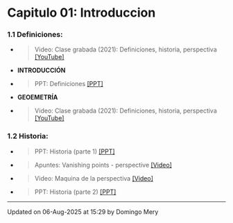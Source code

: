 
# Capitulo 01: Introduccion
### 1.1 Definiciones:
* > Video: Clase grabada (2021): Definiciones, historia, perspectiva [[YouTube]](https://youtu.be/fzVcnn5cxCA)
* **INTRODUCCIÓN** 
* > PPT: Definiciones [[PPT]](https://github.com/domingomery/vision/blob/master/clases/Cap01_Introduccion/presentations/CV01_Definitions.pptx)
* **GEOEMETRÍA** 
* > Video: Clase grabada (2021): Definiciones, historia, perspectiva [[YouTube]](https://youtu.be/fzVcnn5cxCA)
### 1.2 Historia:
* > PPT: Historia (parte 1) [[PPT]](https://github.com/domingomery/vision/blob/master/clases/Cap01_Introduccion/presentations/CV01_History_1.pptx)
* > Apuntes: Vanishing points - perspective [[Video]](https://www.khanacademy.org/humanities/renaissance-reformation/early-renaissance1/beginners-renaissance-florence/v/how-one-point-linear-perspective-works)
* > Video: Maquina de la perspectiva [[Video]](https://www.youtube.com/watch?v=8s1LzIrWbE8)
* > PPT: Historia (parte 2) [[PPT]](https://github.com/domingomery/vision/blob/master/clases/Cap01_Introduccion/presentations/CV01_History_2.pptx)
---


Updated on 06-Aug-2025 at 15:29 by Domingo Mery

